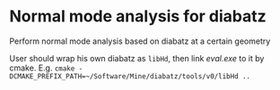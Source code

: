 # Normal mode analysis for diabatz
Perform normal mode analysis based on diabatz at a certain geometry

User should wrap his own diabatz as `libHd`, then link *eval.exe* to it by cmake. E.g. `cmake -DCMAKE_PREFIX_PATH=~/Software/Mine/diabatz/tools/v0/libHd ..`
